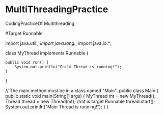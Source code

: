 # MultiThreadingPractice
CodingPracticeOf Multithreading

#Target Runnable 

import java.util.*;
import java.lang.*;
import java.io.*;

class MyThread implements Runnable {
    
    public void run() {
        System.out.println("Child Thread is running!");
    }
}

// The main method must be in a class named "Main".
public class Main {
    public static void main(String[] args) {
        MyThread mt = new MyThread();
        Thread thread = new Thread(mt);    //mt is target Runnable
        thread.start();
        System.out.println("Main Thread is running!");
    }
}

